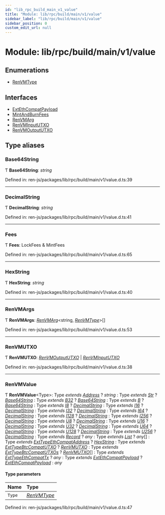 ```yaml
---
id: "lib_rpc_build_main_v1_value"
title: "Module: lib/rpc/build/main/v1/value"
sidebar_label: "lib/rpc/build/main/v1/value"
sidebar_position: 0
custom_edit_url: null
---
```


# Module: lib/rpc/build/main/v1/value

## Enumerations

- [RenVMType](../enums/lib_rpc_build_main_v1_value.renvmtype.md)

## Interfaces

- [ExtEthCompatPayload](../interfaces/lib_rpc_build_main_v1_value.extethcompatpayload.md)
- [MintAndBurnFees](../interfaces/lib_rpc_build_main_v1_value.mintandburnfees.md)
- [RenVMArg](../interfaces/lib_rpc_build_main_v1_value.renvmarg.md)
- [RenVMInputUTXO](../interfaces/lib_rpc_build_main_v1_value.renvminpututxo.md)
- [RenVMOutputUTXO](../interfaces/lib_rpc_build_main_v1_value.renvmoutpututxo.md)

## Type aliases

### Base64String

Ƭ **Base64String**: *string*

Defined in: ren-js/packages/lib/rpc/build/main/v1/value.d.ts:39

___

### DecimalString

Ƭ **DecimalString**: *string*

Defined in: ren-js/packages/lib/rpc/build/main/v1/value.d.ts:41

___

### Fees

Ƭ **Fees**: LockFees & MintFees

Defined in: ren-js/packages/lib/rpc/build/main/v1/value.d.ts:65

___

### HexString

Ƭ **HexString**: *string*

Defined in: ren-js/packages/lib/rpc/build/main/v1/value.d.ts:40

___

### RenVMArgs

Ƭ **RenVMArgs**: [*RenVMArg*](../interfaces/lib_rpc_build_main_v1_value.renvmarg.md)<string, [*RenVMType*](../enums/lib_rpc_build_main_v1_value.renvmtype.md)\>[]

Defined in: ren-js/packages/lib/rpc/build/main/v1/value.d.ts:53

___

### RenVMUTXO

Ƭ **RenVMUTXO**: [*RenVMOutputUTXO*](../interfaces/lib_rpc_build_main_v1_value.renvmoutpututxo.md) \| [*RenVMInputUTXO*](../interfaces/lib_rpc_build_main_v1_value.renvminpututxo.md)

Defined in: ren-js/packages/lib/rpc/build/main/v1/value.d.ts:38

___

### RenVMValue

Ƭ **RenVMValue**<Type\>: Type *extends* [*Address*](../enums/lib_rpc_build_main_v1_value.renvmtype.md#address) ? *string* : Type *extends* [*Str*](../enums/lib_rpc_build_main_v1_value.renvmtype.md#str) ? [*Base64String*](lib_rpc_build_main_v1_value.md#base64string) : Type *extends* [*B32*](../enums/lib_rpc_build_main_v1_value.renvmtype.md#b32) ? [*Base64String*](lib_rpc_build_main_v1_value.md#base64string) : Type *extends* [*B*](../enums/lib_rpc_build_main_v1_value.renvmtype.md#b) ? [*Base64String*](lib_rpc_build_main_v1_value.md#base64string) : Type *extends* [*I8*](../enums/lib_rpc_build_main_v1_value.renvmtype.md#i8) ? [*DecimalString*](lib_rpc_build_main_v1_value.md#decimalstring) : Type *extends* [*I16*](../enums/lib_rpc_build_main_v1_value.renvmtype.md#i16) ? [*DecimalString*](lib_rpc_build_main_v1_value.md#decimalstring) : Type *extends* [*I32*](../enums/lib_rpc_build_main_v1_value.renvmtype.md#i32) ? [*DecimalString*](lib_rpc_build_main_v1_value.md#decimalstring) : Type *extends* [*I64*](../enums/lib_rpc_build_main_v1_value.renvmtype.md#i64) ? [*DecimalString*](lib_rpc_build_main_v1_value.md#decimalstring) : Type *extends* [*I128*](../enums/lib_rpc_build_main_v1_value.renvmtype.md#i128) ? [*DecimalString*](lib_rpc_build_main_v1_value.md#decimalstring) : Type *extends* [*I256*](../enums/lib_rpc_build_main_v1_value.renvmtype.md#i256) ? [*DecimalString*](lib_rpc_build_main_v1_value.md#decimalstring) : Type *extends* [*U8*](../enums/lib_rpc_build_main_v1_value.renvmtype.md#u8) ? [*DecimalString*](lib_rpc_build_main_v1_value.md#decimalstring) : Type *extends* [*U16*](../enums/lib_rpc_build_main_v1_value.renvmtype.md#u16) ? [*DecimalString*](lib_rpc_build_main_v1_value.md#decimalstring) : Type *extends* [*U32*](../enums/lib_rpc_build_main_v1_value.renvmtype.md#u32) ? [*DecimalString*](lib_rpc_build_main_v1_value.md#decimalstring) : Type *extends* [*U64*](../enums/lib_rpc_build_main_v1_value.renvmtype.md#u64) ? [*DecimalString*](lib_rpc_build_main_v1_value.md#decimalstring) : Type *extends* [*U128*](../enums/lib_rpc_build_main_v1_value.renvmtype.md#u128) ? [*DecimalString*](lib_rpc_build_main_v1_value.md#decimalstring) : Type *extends* [*U256*](../enums/lib_rpc_build_main_v1_value.renvmtype.md#u256) ? [*DecimalString*](lib_rpc_build_main_v1_value.md#decimalstring) : Type *extends* [*Record*](../enums/lib_rpc_build_main_v1_value.renvmtype.md#record) ? *any* : Type *extends* [*List*](../enums/lib_rpc_build_main_v1_value.renvmtype.md#list) ? *any*[] : Type *extends* [*ExtTypeEthCompatAddress*](../enums/lib_rpc_build_main_v1_value.renvmtype.md#exttypeethcompataddress) ? [*HexString*](lib_rpc_build_main_v1_value.md#hexstring) : Type *extends* [*ExtTypeBtcCompatUTXO*](../enums/lib_rpc_build_main_v1_value.renvmtype.md#exttypebtccompatutxo) ? [*RenVMUTXO*](lib_rpc_build_main_v1_value.md#renvmutxo) : Type *extends* [*ExtTypeBtcCompatUTXOs*](../enums/lib_rpc_build_main_v1_value.renvmtype.md#exttypebtccompatutxos) ? [*RenVMUTXO*](lib_rpc_build_main_v1_value.md#renvmutxo)[] : Type *extends* [*ExtTypeEthCompatTx*](../enums/lib_rpc_build_main_v1_value.renvmtype.md#exttypeethcompattx) ? *any* : Type *extends* [*ExtEthCompatPayload*](../enums/lib_rpc_build_main_v1_value.renvmtype.md#extethcompatpayload) ? [*ExtEthCompatPayload*](../interfaces/lib_rpc_build_main_v1_value.extethcompatpayload.md) : *any*

#### Type parameters

| Name | Type |
| :------ | :------ |
| `Type` | [*RenVMType*](../enums/lib_rpc_build_main_v1_value.renvmtype.md) |

Defined in: ren-js/packages/lib/rpc/build/main/v1/value.d.ts:47
